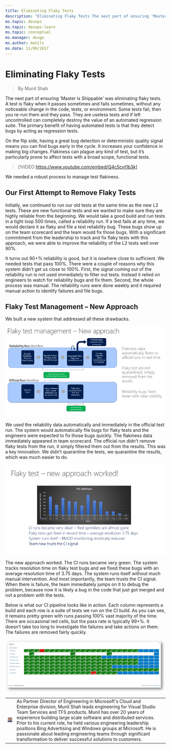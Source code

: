 ```yaml
---
title: Eliminating Flaky Tests
description: "Eliminating Flaky Tests The next part of ensuring 'Master is Shippable' was eliminating flaky tests. A test is flaky when it passes sometimes and fails sometimes, without any noticeable change in the code, tests, or environment. Some tests fail, then you re-run them and they pass. They are useless tests and if left uncontrolled can completely"
ms.topic: devops
ms.topic: devops-learn
ms.topic: conceptual
ms.manager: douge
ms.author: munils
ms.date: 11/09/2017
---
```

# Eliminating Flaky Tests
> By Munil Shah

The next part of ensuring ‘Master is Shippable’ was eliminating flaky
tests. A test is flaky when it passes sometimes and fails sometimes,
without any noticeable change in the code, tests, or environment. Some
tests fail, then you re-run them and they pass. They are useless tests
and if left uncontrolled can completely destroy the value of an
automated regression suite. The primary benefit of having automated
tests is that they detect bugs by acting as regression tests.

On the flip side, having a great bug detection or deterministic quality
signal means you can find bugs early in the cycle. It increases your
confidence in making big changes. Flakiness can plague any kind of test,
but it’s particularly prone to affect tests with a broad scope,
functional tests.

> [!VIDEO https://www.youtube.com/embed/Q4c5cvt1b3k]

We needed a robust process to manage test flakiness.

## Our First Attempt to Remove Flaky Tests
Initially, we continued to run our old tests at the same time as the new
L2 tests. These are new functional tests and we wanted to make sure they
are highly reliable from the beginning. We would take a good build and
run tests in a tight loop 500 times, called a reliability run. If a test
fails at any time, we would declare it as flaky and file a test
reliability bug. These bugs show up on the team scorecard and the team
would fix those bugs. With a significant commitment from the leadership
to track and fix flaky tests with this approach, we were able to improve
the reliability of the L2 tests well over 90%.

It turns out 90+% reliability is good, but it is nowhere close to
sufficient. We needed tests that pass 100%. There were a couple of
reasons why this system didn’t get us close to 100%. First, the signal
coming out of the reliability run is not used immediately to filter out
tests. Instead it relied on engineers to watch for reliability bugs and
fix them. Second, the whole process was manual. The reliability runs
were done weekly and it required manual action to identify failures and
file bugs.

## Flaky Test Management – New Approach
We built a new system that addressed all these drawbacks.

![Flaky test management - new approach](_img/flaky-test-management-new-approach.png)

We used the reliability data automatically and immediately in the
official test run. The system would automatically file bugs for flaky
tests and the engineers were expected to fix those bugs quickly. The
flakiness data immediately appeared in team scorecard. The official run
didn’t remove flaky tests from the run, it simply filtered them out from
the results. This was a key innovation. We didn’t quarantine the tests,
we quarantine the results, which was much easier to do.

![Flaky test - new approach worked](_img/flaky-test-management-new-approach-worked.png)

The new approach worked. The CI runs became very green. The system
tracks resolution time on flaky test bugs and we fixed these bugs with
an average resolution time of 3.75 days. The system runs itself without
much manual intervention. And most importantly, the team trusts the CI
signal. When there is failure, the team immediately jumps on it to debug
the problem, because now it is likely a bug in the code that just got
merged and not a problem with the tests.

Below is what our CI pipeline looks like in action. Each column
represents a build and each row is a suite of tests we run on the CI
build. As you can see, it remains pretty green with runs passing 100%
vast majority of the time. There are occasional red cells, but the pass
rate is typically 99+%. It doesn’t take too long to investigate the
failures and take actions on them. The failures are removed fairly
quickly.

![CI pipeline in action](_img/ci-pipeline-in-action.jpg)

|             |                           |
|-------------|---------------------------|
|![Munil Shah](_img/munils_avatar_1509056114-130x130.jpg)|As Partner Director of Engineering in Microsoft's Cloud and Enterprise division, Munil Shah leads engineering for Visual Studio Team Services and TFS products. Munil has over 20 years of experience building large scale software and distributed services. Prior to his current role, he held various engineering leadership positions Bing Advertising and Windows groups at Microsoft. He is passionate about leading engineering teams through significant transformation to deliver successful solutions to customers. |